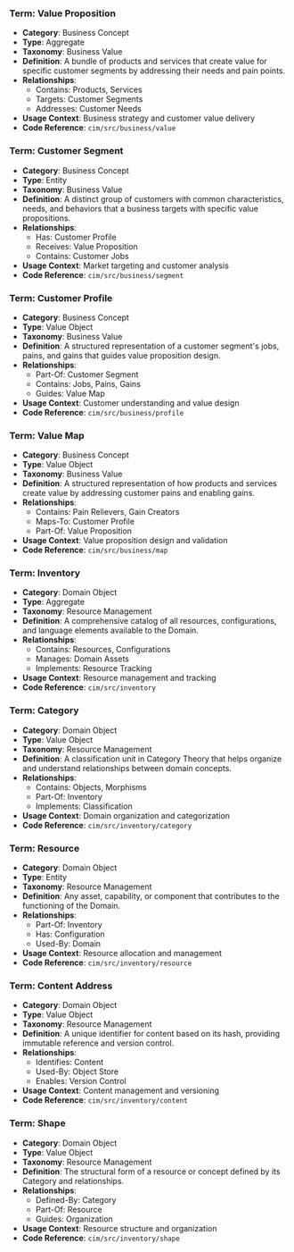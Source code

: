 ### Term: Value Proposition
- **Category**: Business Concept
- **Type**: Aggregate
- **Taxonomy**: Business Value
- **Definition**: A bundle of products and services that create value for specific customer segments by addressing their needs and pain points.
- **Relationships**:
  * Contains: Products, Services
  * Targets: Customer Segments
  * Addresses: Customer Needs
- **Usage Context**: Business strategy and customer value delivery
- **Code Reference**: `cim/src/business/value`

### Term: Customer Segment
- **Category**: Business Concept
- **Type**: Entity
- **Taxonomy**: Business Value
- **Definition**: A distinct group of customers with common characteristics, needs, and behaviors that a business targets with specific value propositions.
- **Relationships**:
  * Has: Customer Profile
  * Receives: Value Proposition
  * Contains: Customer Jobs
- **Usage Context**: Market targeting and customer analysis
- **Code Reference**: `cim/src/business/segment`

### Term: Customer Profile
- **Category**: Business Concept
- **Type**: Value Object
- **Taxonomy**: Business Value
- **Definition**: A structured representation of a customer segment's jobs, pains, and gains that guides value proposition design.
- **Relationships**:
  * Part-Of: Customer Segment
  * Contains: Jobs, Pains, Gains
  * Guides: Value Map
- **Usage Context**: Customer understanding and value design
- **Code Reference**: `cim/src/business/profile`

### Term: Value Map
- **Category**: Business Concept
- **Type**: Value Object
- **Taxonomy**: Business Value
- **Definition**: A structured representation of how products and services create value by addressing customer pains and enabling gains.
- **Relationships**:
  * Contains: Pain Relievers, Gain Creators
  * Maps-To: Customer Profile
  * Part-Of: Value Proposition
- **Usage Context**: Value proposition design and validation
- **Code Reference**: `cim/src/business/map`

### Term: Inventory
- **Category**: Domain Object
- **Type**: Aggregate
- **Taxonomy**: Resource Management
- **Definition**: A comprehensive catalog of all resources, configurations, and language elements available to the Domain.
- **Relationships**:
  * Contains: Resources, Configurations
  * Manages: Domain Assets
  * Implements: Resource Tracking
- **Usage Context**: Resource management and tracking
- **Code Reference**: `cim/src/inventory`

### Term: Category
- **Category**: Domain Object
- **Type**: Value Object
- **Taxonomy**: Resource Management
- **Definition**: A classification unit in Category Theory that helps organize and understand relationships between domain concepts.
- **Relationships**:
  * Contains: Objects, Morphisms
  * Part-Of: Inventory
  * Implements: Classification
- **Usage Context**: Domain organization and categorization
- **Code Reference**: `cim/src/inventory/category`

### Term: Resource
- **Category**: Domain Object
- **Type**: Entity
- **Taxonomy**: Resource Management
- **Definition**: Any asset, capability, or component that contributes to the functioning of the Domain.
- **Relationships**:
  * Part-Of: Inventory
  * Has: Configuration
  * Used-By: Domain
- **Usage Context**: Resource allocation and management
- **Code Reference**: `cim/src/inventory/resource`

### Term: Content Address
- **Category**: Domain Object
- **Type**: Value Object
- **Taxonomy**: Resource Management
- **Definition**: A unique identifier for content based on its hash, providing immutable reference and version control.
- **Relationships**:
  * Identifies: Content
  * Used-By: Object Store
  * Enables: Version Control
- **Usage Context**: Content management and versioning
- **Code Reference**: `cim/src/inventory/content`

### Term: Shape
- **Category**: Domain Object
- **Type**: Value Object
- **Taxonomy**: Resource Management
- **Definition**: The structural form of a resource or concept defined by its Category and relationships.
- **Relationships**:
  * Defined-By: Category
  * Part-Of: Resource
  * Guides: Organization
- **Usage Context**: Resource structure and organization
- **Code Reference**: `cim/src/inventory/shape` 